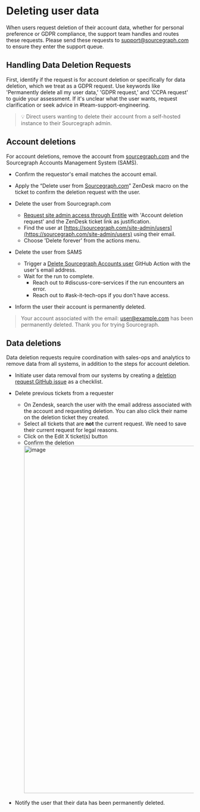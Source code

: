 # Deleting user data

When users request deletion of their account data, whether for personal preference or GDPR compliance, the support team handles and routes these requests. Please send these requests to support@sourcegraph.com to ensure they enter the support queue.

## Handling Data Deletion Requests

First, identify if the request is for account deletion or specifically for data deletion, which we treat as a GDPR request. Use keywords like 'Permanently delete all my user data,' 'GDPR request,' and 'CCPA request' to guide your assessment. If it's unclear what the user wants, request clarification or seek advice in #team-support-engineering.

> 💡 Direct users wanting to delete their account from a self-hosted instance to their Sourcegraph admin.

## Account deletions

For account deletions, remove the account from [sourcegraph.com](http://sourcegraph.com/) and the Sourcegraph Accounts Management System (SAMS).

- Confirm the requestor's email matches the account email.
- Apply the “Delete user from [Sourcegraph.com](http://sourcegraph.com/)” ZenDesk macro on the ticket to confirm the deletion request with the user.
- Delete the user from Sourcegraph.com
  - [Request site admin access through Entitle](../../../security/admin-access-internal-instances.md) with 'Account deletion request' and the ZenDesk ticket link as justification.
  - Find the user at [https://sourcegraph.com/site-admin/users](https://sourcegraph.com/site-admin/users) using their email.
  - Choose 'Delete forever' from the actions menu.
- Delete the user from SAMS

  - Trigger a [Delete Sourcegraph Accounts user](https://github.com/sourcegraph/sourcegraph-accounts/actions/workflows/mgmt-delete-user.yml) GitHub Action with the user's email address.
  - Wait for the run to complete.
    - Reach out to #discuss-core-services if the run encounters an error.
    - Reach out to #ask-it-tech-ops if you don't have access.

- Inform the user their account is permanently deleted.

> Your account associated with the email: user@example.com has been permanently deleted. Thank you for trying Sourcegraph.

## Data deletions

Data deletion requests require coordination with sales-ops and analytics to remove data from all systems, in addition to the steps for account deletion.

- Initiate user data removal from our systems by creating a [deletion request GitHub issue](https://github.com/sourcegraph/customer/issues/new?assignees=&labels=&projects=&template=user-data-deletion.md&title=Request+to+permanently+delete+all+user+data+for%3A+someone%40example.com) as a checklist.

- Delete previous tickets from a requester
  - On Zendesk, search the user with the email address associated with the account and requesting deletion. You can also click their name on the deletion ticket they created.
  - Select all tickets that are **not** the current request. We need to save their current request for legal reasons.
  - Click on the Edit X ticket(s) button
  - Confirm the deletion
    <img width="933" alt="image" src="https://storage.googleapis.com/sourcegraph-assets/select-tickets-action.png">
- Notify the user that their data has been permanently deleted.
